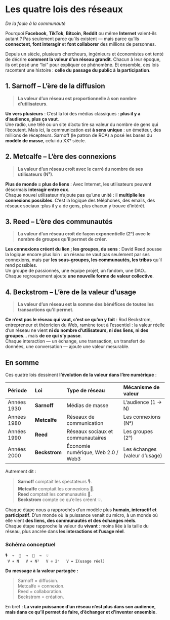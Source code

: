 # Les quatre lois des réseaux

*De la foule à la communauté*

Pourquoi **Facebook**, **TikTok**, **Bitcoin**, **Reddit** ou même **Internet** valent-ils autant ?
Pas seulement parce qu’ils existent — mais parce qu’ils **connectent**, **font interagir** et **font collaborer** des millions de personnes.

Depuis un siècle, plusieurs chercheurs, ingénieurs et économistes ont tenté de décrire **comment la valeur d’un réseau grandit**.
Chacun à leur époque, ils ont posé une “loi” pour expliquer ce phénomène.
Et ensemble, ces lois racontent une histoire : **celle du passage du public à la participation**.

## 1. Sarnoff – L’ère de la diffusion

> **La valeur d’un réseau est proportionnelle à son nombre d’utilisateurs**.

**Un vers plusieurs** : C’est la loi des médias classiques : **plus il y a d’audience, plus ça vaut**.  
Une radio, une télé ou un site d’actu tire sa valeur du nombre de gens qui l’écoutent.
Mais ici, la communication est **à sens unique** : un émetteur, des millions de récepteurs.
Sarnoff (le patron de RCA) a posé les bases du **modèle de masse**, celui du XXᵉ siècle.

## 2. Metcalfe – L’ère des connexions

> **La valeur d’un réseau croît avec le carré du nombre de ses utilisateurs (N²)**.

**Plus de monde = plus de liens** : Avec Internet, les utilisateurs peuvent désormais **interagir entre eux**.  
Chaque nouvel utilisateur n’ajoute pas qu’une unité : il **multiplie les connexions possibles**. C’est la logique des téléphones, des emails, des réseaux sociaux :plus il y a de gens, plus chacun y trouve d’intérêt.

## 3. Reed – L’ère des communautés

> **La valeur d’un réseau croît de façon exponentielle (2ⁿ) avec le nombre de groupes qu’il permet de créer**.

**Les connexions créent du lien ; les groupes, du sens** : David Reed pousse la logique encore plus loin : un réseau ne vaut pas seulement par ses connexions, mais par **les sous-groupes, les communautés, les tribus** qu’il rend possibles.  
Un groupe de passionnés, une équipe projet, un fandom, une DAO…
Chaque regroupement ajoute **une nouvelle forme de valeur collective**.

## 4. Beckstrom – L’ère de la valeur d’usage

> **La valeur d’un réseau est la somme des bénéfices de toutes les transactions qu’il permet**.

**Ce n’est pas le réseau qui vaut, c’est ce qu’on y fait** : Rod Beckstrom, entrepreneur et théoricien du Web, ramène tout à l’essentiel : la valeur réelle d’un réseau ne vient **ni du nombre d’utilisateurs, ni des liens, ni des groupes**… mais **de ce qui s’y passe**.  
Chaque interaction — un échange, une transaction, un transfert de données, une conversation — ajoute une valeur mesurable.

## En somme

Ces quatre lois dessinent **l’évolution de la valeur dans l’ère numérique** :

| Période     | Loi           | Type de réseau                     | Mécanisme de valeur           |
| :---------- | :------------ | :--------------------------------- | :---------------------------- |
| Années 1930 | **Sarnoff**   | Médias de masse                    | L’audience (1 → N)            |
| Années 1980 | **Metcalfe**  | Réseaux de communication           | Les connexions (N²)           |
| Années 1990 | **Reed**      | Réseaux sociaux et communautaires  | Les groupes (2ⁿ)              |
| Années 2000 | **Beckstrom** | Économie numérique, Web 2.0 / Web3 | Les échanges (valeur d’usage) |

Autrement dit :

> **Sarnoff** comptait les spectateurs 🎙️.  
> **Metcalfe** comptait les connexions 🔗.  
> **Reed** comptait les communautés 👥.  
> **Beckstrom** compte ce qu’elles créent 💡.  

Chaque étape nous a rapprochés d’un modèle plus **humain, interactif et participatif**. D’un monde où la puissance venait du micro, à un monde où elle vient **des liens, des communautés et des échanges réels**.  
Chaque étape rapproche la valeur du **vivant** : moins liée à la taille du réseau, plus ancrée dans **les interactions et l’usage réel**.

### Schéma conceptuel

```
🎙️  →  🔗  →  👥  →  💡
 V ∝ N   V ∝ N²   V ∝ 2ⁿ   V = Σ(usage réel)
```

**Du message à la valeur partagée :**

> Sarnoff = diffusion.  
> Metcalfe = connexion.  
> Reed = collaboration.  
> Beckstrom = création.  

En bref : **La vraie puissance d’un réseau n’est plus dans son audience, mais dans ce qu’il permet de faire, d’échanger et d’inventer ensemble.**
